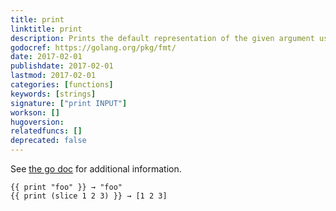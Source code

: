```yaml
---
title: print
linktitle: print
description: Prints the default representation of the given argument using the standard `fmt.Print` function.
godocref: https://golang.org/pkg/fmt/
date: 2017-02-01
publishdate: 2017-02-01
lastmod: 2017-02-01
categories: [functions]
keywords: [strings]
signature: ["print INPUT"]
workson: []
hugoversion:
relatedfuncs: []
deprecated: false
---
```


See [the go doc](https://golang.org/pkg/fmt/) for additional information.

```
{{ print "foo" }} → "foo"
{{ print (slice 1 2 3) }} → [1 2 3]
```
